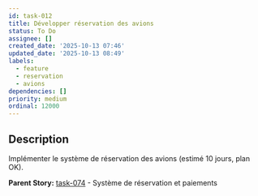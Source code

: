 ```yaml
---
id: task-012
title: Développer réservation des avions
status: To Do
assignee: []
created_date: '2025-10-13 07:46'
updated_date: '2025-10-13 08:49'
labels:
  - feature
  - reservation
  - avions
dependencies: []
priority: medium
ordinal: 12000
---
```


## Description

<!-- SECTION:DESCRIPTION:BEGIN -->
Implémenter le système de réservation des avions (estimé 10 jours, plan OK).

**Parent Story:** [task-074](task-074) - Système de réservation et paiements
<!-- SECTION:DESCRIPTION:END -->
